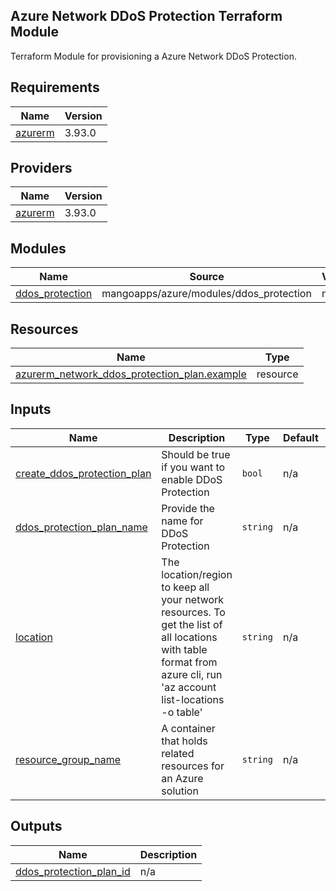 <!-- BEGIN_TF_DOCS -->
## Azure Network DDoS Protection Terraform Module

Terraform Module for provisioning a Azure Network DDoS Protection.

## Requirements

| Name | Version |
|------|---------|
| <a name="requirement_azurerm"></a> [azurerm](#requirement\_azurerm) | 3.93.0 |

## Providers
| Name | Version |
|------|---------|
| <a name="requirement_azurerm"></a> [azurerm](#requirement\_azurerm) | 3.93.0 |

## Modules

| Name | Source | Version |
|------|--------|---------|
| <a name="module_ddos_protection"></a> [ddos\_protection](#module\_ddos\_protection) | mangoapps/azure/modules/ddos_protection | n/a |

## Resources
| Name | Type |
|------|------|
| [azurerm_network_ddos_protection_plan.example](https://registry.terraform.io/providers/hashicorp/azurerm/latest/docs/resources/network_ddos_protection_plan) | resource |

## Inputs

| Name | Description | Type | Default | Required |
|------|-------------|------|---------|:--------:|
| <a name="input_create_ddos_protection_plan"></a> [create\_ddos\_protection\_plan](#input\_create\_ddos\_protection\_plan) | Should be true if you want to enable DDoS Protection | `bool` | n/a | yes |
| <a name="input_ddos_protection_plan_name"></a> [ddos\_protection\_plan\_name](#input\_ddos\_protection\_plan\_name) | Provide the name for DDoS Protection | `string` | n/a | yes |
| <a name="input_location"></a> [location](#input\_location) | The location/region to keep all your network resources. To get the list of all locations with table format from azure cli, run 'az account list-locations -o table' | `string` | n/a | yes |
| <a name="input_resource_group_name"></a> [resource\_group\_name](#input\_resource\_group\_name) | A container that holds related resources for an Azure solution | `string` | n/a | yes |

## Outputs
| Name | Description |
|------|-------------|
| <a name="output_ddos_protection_plan_id"></a> [ddos\_protection\_plan\_id](#output\_ddos\_protection\_plan\_id) | n/a |
<!-- END_TF_DOCS -->
